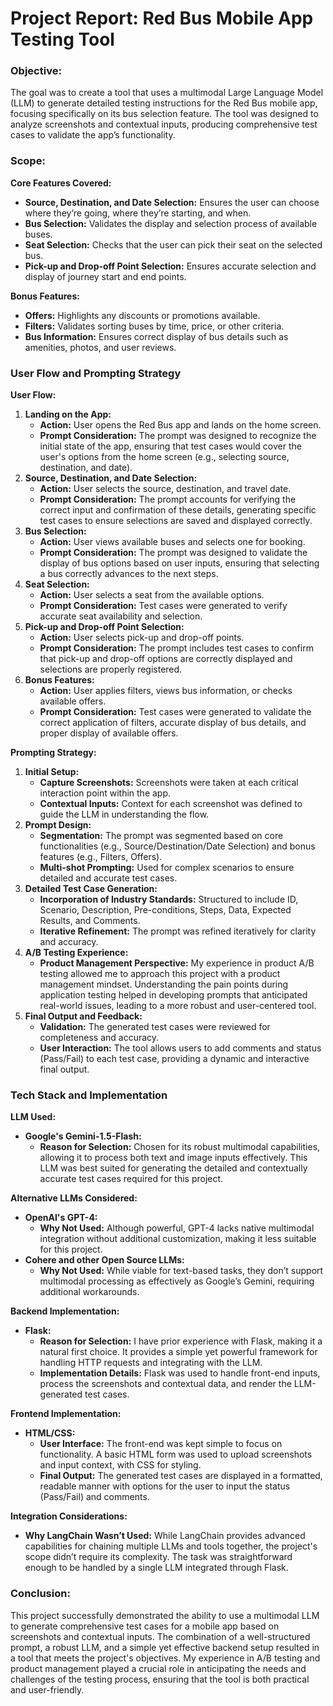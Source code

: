 # Project Report: Red Bus Mobile App Testing Tool

### **Objective:**

The goal was to create a tool that uses a multimodal Large Language Model (LLM) to generate detailed testing instructions for the Red Bus mobile app, focusing specifically on its bus selection feature. The tool was designed to analyze screenshots and contextual inputs, producing comprehensive test cases to validate the app’s functionality.

### **Scope:**

**Core Features Covered:**

- **Source, Destination, and Date Selection:** Ensures the user can choose where they’re going, where they’re starting, and when.
- **Bus Selection:** Validates the display and selection process of available buses.
- **Seat Selection:** Checks that the user can pick their seat on the selected bus.
- **Pick-up and Drop-off Point Selection:** Ensures accurate selection and display of journey start and end points.

**Bonus Features:**

- **Offers:** Highlights any discounts or promotions available.
- **Filters:** Validates sorting buses by time, price, or other criteria.
- **Bus Information:** Ensures correct display of bus details such as amenities, photos, and user reviews.

### **User Flow and Prompting Strategy**

**User Flow:**

1. **Landing on the App:**
    - **Action:** User opens the Red Bus app and lands on the home screen.
    - **Prompt Consideration:** The prompt was designed to recognize the initial state of the app, ensuring that test cases would cover the user's options from the home screen (e.g., selecting source, destination, and date).
2. **Source, Destination, and Date Selection:**
    - **Action:** User selects the source, destination, and travel date.
    - **Prompt Consideration:** The prompt accounts for verifying the correct input and confirmation of these details, generating specific test cases to ensure selections are saved and displayed correctly.
3. **Bus Selection:**
    - **Action:** User views available buses and selects one for booking.
    - **Prompt Consideration:** The prompt was designed to validate the display of bus options based on user inputs, ensuring that selecting a bus correctly advances to the next steps.
4. **Seat Selection:**
    - **Action:** User selects a seat from the available options.
    - **Prompt Consideration:** Test cases were generated to verify accurate seat availability and selection.
5. **Pick-up and Drop-off Point Selection:**
    - **Action:** User selects pick-up and drop-off points.
    - **Prompt Consideration:** The prompt includes test cases to confirm that pick-up and drop-off options are correctly displayed and selections are properly registered.
6. **Bonus Features:**
    - **Action:** User applies filters, views bus information, or checks available offers.
    - **Prompt Consideration:** Test cases were generated to validate the correct application of filters, accurate display of bus details, and proper display of available offers.

**Prompting Strategy:**

1. **Initial Setup:**
    - **Capture Screenshots:** Screenshots were taken at each critical interaction point within the app.
    - **Contextual Inputs:** Context for each screenshot was defined to guide the LLM in understanding the flow.
2. **Prompt Design:**
    - **Segmentation:** The prompt was segmented based on core functionalities (e.g., Source/Destination/Date Selection) and bonus features (e.g., Filters, Offers).
    - **Multi-shot Prompting:** Used for complex scenarios to ensure detailed and accurate test cases.
3. **Detailed Test Case Generation:**
    - **Incorporation of Industry Standards:** Structured to include ID, Scenario, Description, Pre-conditions, Steps, Data, Expected Results, and Comments.
    - **Iterative Refinement:** The prompt was refined iteratively for clarity and accuracy.
4. **A/B Testing Experience:**
    - **Product Management Perspective:** My experience in product A/B testing allowed me to approach this project with a product management mindset. Understanding the pain points during application testing helped in developing prompts that anticipated real-world issues, leading to a more robust and user-centered tool.
5. **Final Output and Feedback:**
    - **Validation:** The generated test cases were reviewed for completeness and accuracy.
    - **User Interaction:** The tool allows users to add comments and status (Pass/Fail) to each test case, providing a dynamic and interactive final output.

### **Tech Stack and Implementation**

**LLM Used:**

- **Google's Gemini-1.5-Flash:**
    - **Reason for Selection:** Chosen for its robust multimodal capabilities, allowing it to process both text and image inputs effectively. This LLM was best suited for generating the detailed and contextually accurate test cases required for this project.

**Alternative LLMs Considered:**

- **OpenAI's GPT-4:**
    - **Why Not Used:** Although powerful, GPT-4 lacks native multimodal integration without additional customization, making it less suitable for this project.
- **Cohere and other Open Source LLMs:**
    - **Why Not Used:** While viable for text-based tasks, they don’t support multimodal processing as effectively as Google’s Gemini, requiring additional workarounds.

**Backend Implementation:**

- **Flask:**
    - **Reason for Selection:** I have prior experience with Flask, making it a natural first choice. It provides a simple yet powerful framework for handling HTTP requests and integrating with the LLM.
    - **Implementation Details:** Flask was used to handle front-end inputs, process the screenshots and contextual data, and render the LLM-generated test cases.

**Frontend Implementation:**

- **HTML/CSS:**
    - **User Interface:** The front-end was kept simple to focus on functionality. A basic HTML form was used to upload screenshots and input context, with CSS for styling.
    - **Final Output:** The generated test cases are displayed in a formatted, readable manner with options for the user to input the status (Pass/Fail) and comments.

**Integration Considerations:**

- **Why LangChain Wasn’t Used:** While LangChain provides advanced capabilities for chaining multiple LLMs and tools together, the project's scope didn’t require its complexity. The task was straightforward enough to be handled by a single LLM integrated through Flask.

### **Conclusion:**

This project successfully demonstrated the ability to use a multimodal LLM to generate comprehensive test cases for a mobile app based on screenshots and contextual inputs. The combination of a well-structured prompt, a robust LLM, and a simple yet effective backend setup resulted in a tool that meets the project's objectives. My experience in A/B testing and product management played a crucial role in anticipating the needs and challenges of the testing process, ensuring that the tool is both practical and user-friendly.
